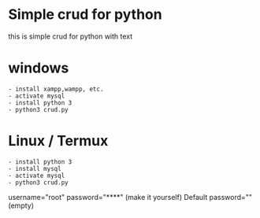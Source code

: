 # Simple crud for python

this is simple crud for python with text

# windows
    - install xampp,wampp, etc.
    - activate mysql
    - install python 3
    - python3 crud.py

# Linux / Termux
    - install python 3
    - install mysql
    - activate mysql
    - python3 crud.py

username="root"
password="****" (make it yourself) 
Default password="" (empty)

